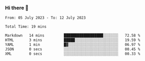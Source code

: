 ### Hi there 👋

<!--
**wangsy503/wangsy503** is a ✨ _special_ ✨ repository because its `README.md` (this file) appears on your GitHub profile.

Here are some ideas to get you started:

- 🔭 I’m currently working on ...
- 🌱 I’m currently learning ...
- 👯 I’m looking to collaborate on ...
- 🤔 I’m looking for help with ...
- 💬 Ask me about ...
- 📫 How to reach me: ...
- 😄 Pronouns: ...
- ⚡ Fun fact: ...
-->
<!--START_SECTION:waka-->

```txt
From: 05 July 2023 - To: 12 July 2023

Total Time: 19 mins

Markdown   14 mins         ██████████████████░░░░░░░   72.58 %
HTML       3 mins          █████░░░░░░░░░░░░░░░░░░░░   19.59 %
YAML       1 min           █▓░░░░░░░░░░░░░░░░░░░░░░░   06.97 %
JSON       0 secs          ░░░░░░░░░░░░░░░░░░░░░░░░░   00.45 %
XML        0 secs          ░░░░░░░░░░░░░░░░░░░░░░░░░   00.33 %
```

<!--END_SECTION:waka-->
